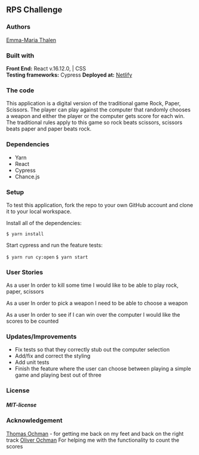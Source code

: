 ## RPS Challenge

### Authors
[Emma-Maria Thalen](https://github.com/emtalen)

### Built with  
**Front End:** React v.16.12.0, | CSS   
**Testing frameworks:** Cypress 
**Deployed at:** [Netlify](https://scissorsrockpapergame.netlify.com/)

### The code
This application is a digital version of the traditional game Rock, Paper, Scissors. The player can play against the computer that randomly chooses a weapon and either the player or the computer gets score for each win. 
The traditional rules apply to this game so rock beats scissors, scissors beats paper and paper beats rock. 

### Dependencies
- Yarn
- React
- Cypress
- Chance.js

### Setup
To test this application, fork the repo to your own GitHub account and clone it to your local workspace.

Install all of the dependencies:

``` $ yarn install ```

Start cypress and run the feature tests:

``` $ yarn run cy:open ```
``` $ yarn start ```

### User Stories
As a user
In order to kill some time
I would like to be able to play rock, paper, scissors

As a user
In order to pick a weapon
I need to be able to choose a weapon 

As a user
In order to see if I can win over the computer
I would like the scores to be counted

### Updates/Improvements
- Fix tests so that they correctly stub out the computer selection
- Add/fix and correct the styling
- Add unit tests 
- Finish the feature where the user can choose between playing a simple game and playing best out of three

### License
##### MIT-license

### Acknowledgement

[Thomas Ochman](https://github.com/tochman/) - for getting me back on my feet and back on the right track 
[Oliver Ochman](https://github.com/oliverochman/) For helping me with the functionality to count the scores